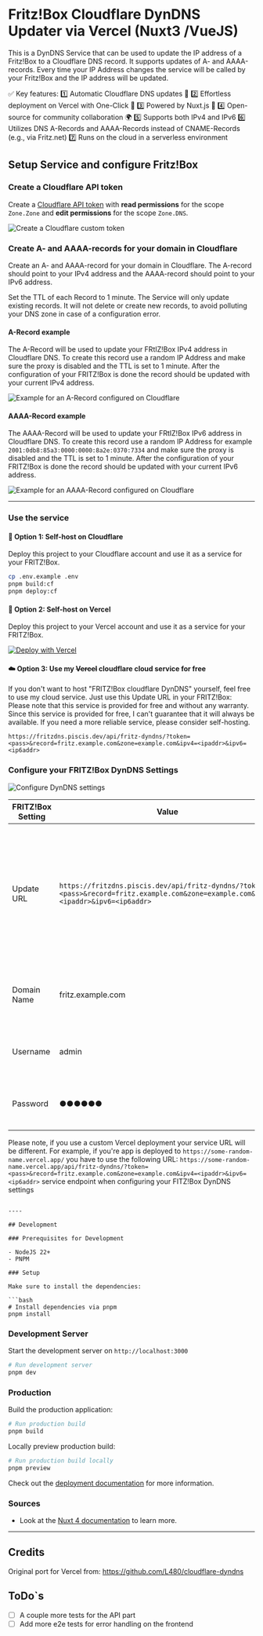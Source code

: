 # Fritz!Box Cloudflare DynDNS Updater via Vercel (Nuxt3 /VueJS)

This is a DynDNS Service that can be used to update the IP address of a Fritz!Box to a Cloudflare DNS record. It supports updates of A- and AAAA-records. Every time your IP Address changes the service will be called by your Fritz!Box and the IP address will be updated.

✅ Key features:
1️⃣ Automatic Cloudflare DNS updates 🔄
2️⃣ Effortless deployment on Vercel with One-Click 🚀
3️⃣ Powered by Nuxt.js 🎨
4️⃣ Open-source for community collaboration 🌍
5️⃣ Supports both IPv4 and IPv6
6️⃣ Utilizes DNS A-Records and AAAA-Records instead of CNAME-Records (e.g., via Fritz.net)
7️⃣ Runs on the cloud in a serverless environment

## Setup Service and configure Fritz!Box

### Create a Cloudflare API token

Create a [Cloudflare API token](https://dash.cloudflare.com/profile/api-tokens) with **read permissions** for the scope `Zone.Zone` and **edit permissions** for the scope `Zone.DNS`.

![Create a Cloudflare custom token](./docs/images/docs-create-cloudflare-token.png "Create a Cloudflare custom token")

### Create A- and AAAA-records for your domain in Cloudflare

Create an A- and AAAA-record for your domain in Cloudflare. The A-record should point to your IPv4 address and the AAAA-record should point to your IPv6 address.

Set the TTL of each Record to 1 minute. The Service will only update existing records. It will not delete or create new records, to avoid polluting your DNS zone in case of a configuration error.

#### A-Record example

The A-Record will be used to update your FRtIZ!Box IPv4 address in Cloudflare DNS. To create this record use a random IP Address and make sure the proxy is disabled and the TTL is set to 1 minute. After the configuration of your FRITZ!Box is done the record should be updated with your current IPv4 address.

![Example for an A-Record configured on Cloudflare](./docs/images/docs-a-record-example.png "Example for an A-Record configured on Cloudflare")

#### AAAA-Record example

The AAAA-Record will be used to update your FRtIZ!Box IPv6 address in Cloudflare DNS. To create this record use a random IP Address for example `2001:0db8:85a3:0000:0000:8a2e:0370:7334` and make sure the proxy is disabled and the TTL is set to 1 minute. After the configuration of your FRITZ!Box is done the record should be updated with your current IPv6 address.

![Example for an AAAA-Record configured on Cloudflare](./docs/images/docs-aaaa-record-example.png "Example for an AAAA-Record configured on Cloudflare")

----

### Use the service

#### :rocket: Option 1: Self-host on Cloudflare

Deploy this project to your Cloudflare account and use it as a service for your FRITZ!Box.

```bash
cp .env.example .env
pnpm build:cf
pnpm deploy:cf
````

#### :rocket: Option 2: Self-host on Vercel

Deploy this project to your Vercel account and use it as a service for your FRITZ!Box.

[![Deploy with Vercel](https://vercel.com/button)](https://vercel.com/new/clone?repository-url=https%3A%2F%2Fgithub.com%2Fpiscis%2Ffritzbox-cloudflare-dyndns-vercel&project-name=fritzbox-cloudflare-dyndns-vercel&repository-name=fritzbox-cloudflare-dyndns-vercel)

#### :cloud: Option 3: Use my ~~Vercel~~ cloudflare cloud service for free

If you don't want to host "FRITZ!Box cloudflare DynDNS" yourself, feel free to use my cloud service. Just use this Update URL in your FRITZ!Box:
Please note that this service is provided for free and without any warranty. Since this service is provided for free, I can't guarantee that it will always be available. If you need a more reliable service, please consider self-hosting.

```
https://fritzdns.piscis.dev/api/fritz-dyndns/?token=<pass>&record=fritz.example.com&zone=example.com&ipv4=<ipaddr>&ipv6=<ip6addr>
```

### Configure your FRITZ!Box DynDNS Settings

![Configure DynDNS settings](./docs/images/docs-fritzbox-dyndns.png "Configure DynDNS settings in your FRITZ!Box Admin interface")

| FRITZ!Box Setting | Value                                                                                                                               | Description                                                                                                                              |
| ----------------- | ----------------------------------------------------------------------------------------------------------------------------------- | ---------------------------------------------------------------------------------------------------------------------------------------- |
| Update URL        | `https://fritzdns.piscis.dev/api/fritz-dyndns/?token=<pass>&record=fritz.example.com&zone=example.com&ipv4=<ipaddr>&ipv6=<ip6addr>` | Replace the URL parameter `record` and `zone` with your domain name. If required you can omit either the `ipv4` or `ipv6` URL parameter. |
| Domain Name       | fritz.example.com                                                                                                                   | The FQDN from the URL parameter `record` and `zone`.                                                                                     |
| Username          | admin                                                                                                                               | You can choose whatever value you want.                                                                                                  |
| Password          | ●●●●●●                                                                                                                              | The API token you’ve created earlier.                                                                                                    |

Please note, if you use a custom Vercel deployment your service URL will be different. For example, if you're app is deployed to `https://some-random-name.vercel.app/` you have to use the following URL: `https://some-random-name.vercel.app/api/fritz-dyndns/?token=<pass>&record=fritz.example.com&zone=example.com&ipv4=<ipaddr>&ipv6=<ip6addr>` service endpoint when configuring your FITZ!Box DynDNS settings

```

----

## Development

### Prerequisites for Development

- NodeJS 22+
- PNPM

### Setup

Make sure to install the dependencies:

```bash
# Install dependencies via pnpm
pnpm install
```

### Development Server

Start the development server on `http://localhost:3000`

```bash
# Run development server
pnpm dev
```

### Production
Build the production application:

```bash
# Run production build
pnpm build
```

Locally preview production build:

```bash
# Run production build locally
pnpm preview
```

Check out the [deployment documentation](https://nuxt.com/docs/getting-started/deployment) for more information.

### Sources

  - Look at the [Nuxt 4 documentation](https://nuxt.com/docs/getting-started/introduction) to learn more.

----

## Credits

Original port for Vercel from: https://github.com/L480/cloudflare-dyndns

## ToDo`s

- [ ] A couple more tests for the API part
- [ ] Add more e2e tests for error handling on the frontend
